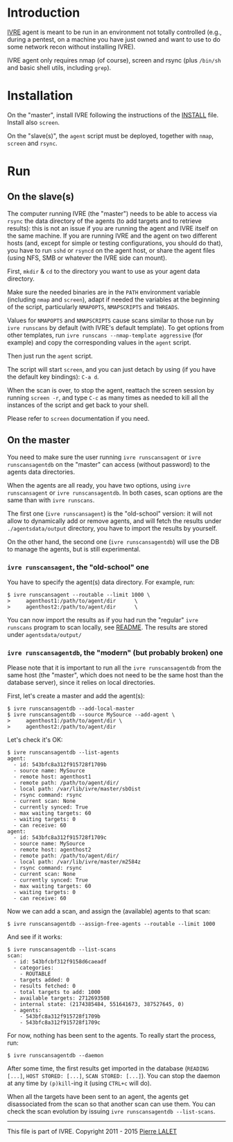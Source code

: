 # Introduction #

[IVRE](README.md) agent is meant to be run in an environment not
totally controlled (e.g., during a pentest, on a machine you have just
owned and want to use to do some network recon without installing
IVRE).

IVRE agent only requires nmap (of course), screen and rsync (plus
`/bin/sh` and basic shell utils, including `grep`).

# Installation #

On the "master", install IVRE following the instructions of the
[INSTALL](INSTALL.md) file. Install also `screen`.

On the "slave(s)", the `agent` script must be deployed, together with
`nmap`, `screen` and `rsync`.

# Run

## On the slave(s) ##

The computer running IVRE (the "master") needs to be able to access
via `rsync` the data directory of the agents (to add targets and to
retrieve results): this is not an issue if you are running the agent
and IVRE itself on the same machine. If you are running IVRE and the
agent on two different hosts (and, except for simple or testing
configurations, you should do that), you have to run `sshd` or
`rsyncd` on the agent host, or share the agent files (using NFS, SMB
or whatever the IVRE side can mount).

First, `mkdir` & `cd` to the directory you want to use as your agent
data directory.

Make sure the needed binaries are in the `PATH` environment variable
(including `nmap` and `screen`), adapt if needed the variables at the
beginning of the script, particularly `NMAPOPTS`, `NMAPSCRIPTS` and
`THREADS`.

Values for `NMAPOPTS` and `NMAPSCRIPTS` cause scans similar to those
run by `ivre runscans` by default (with IVRE's default template). To
get options from other templates, run `ivre runscans --nmap-template
aggressive` (for example) and copy the corresponding values in the
`agent` script.

Then just run the `agent` script.

The script will start `screen`, and you can just detach by using (if
you have the default key bindings): `C-a d`.

When the scan is over, to stop the agent, reattach the screen session
by running `screen -r`, and type `C-c` as many times as needed to kill
all the instances of the script and get back to your shell.

Please refer to `screen` documentation if you need.

## On the master ##

You need to make sure the user running `ivre runscansagent` or `ivre
runscansagentdb` on the "master" can access (without password) to the
agents data directories.

When the agents are all ready, you have two options, using `ivre
runscansagent` or `ivre runscansagentdb`. In both cases, scan options
are the same than with `ivre runscans`.

The first one (`ivre runscansagent`) is the "old-school" version: it
will not allow to dynamically add or remove agents, and will fetch the
results under `./agentsdata/output` directory, you have to import the
results by yourself.

On the other hand, the second one (`ivre runscansagentdb`) will use
the DB to manage the agents, but is still experimental.

### `ivre runscansagent`, the "old-school" one ###

You have to specify the agent(s) data directory. For example, run:

    $ ivre runscansagent --routable --limit 1000 \
    >     agenthost1:/path/to/agent/dir      \
    >     agenthost2:/path/to/agent/dir      \

You can now import the results as if you had run the "regular" `ivre
runscans` program to scan locally, see [README](README.md). The
results are stored under `agentsdata/output/`

### `ivre runscansagentdb`, the "modern" (but probably broken) one ###

Please note that it is important to run all the `ivre
runscansagentdb` from the same host (the "master", which does not
need to be the same host than the database server), since it relies on
local directories.

First, let's create a master and add the agent(s):

    $ ivre runscansagentdb --add-local-master
    $ ivre runscansagentdb --source MySource --add-agent \
    >     agenthost1:/path/to/agent/dir \
    >     agenthost2:/path/to/agent/dir

Let's check it's OK:

    $ ivre runscansagentdb --list-agents
    agent:
      - id: 543bfc8a312f915728f1709b
      - source name: MySource
      - remote host: agenthost1
      - remote path: /path/to/agent/dir/
      - local path: /var/lib/ivre/master/sbOist
      - rsync command: rsync
      - current scan: None
      - currently synced: True
      - max waiting targets: 60
      - waiting targets: 0
      - can receive: 60
    agent:
      - id: 543bfc8a312f915728f1709c
      - source name: MySource
      - remote host: agenthost2
      - remote path: /path/to/agent/dir/
      - local path: /var/lib/ivre/master/m2584z
      - rsync command: rsync
      - current scan: None
      - currently synced: True
      - max waiting targets: 60
      - waiting targets: 0
      - can receive: 60

Now we can add a scan, and assign the (available) agents to that scan:

    $ ivre runscansagentdb --assign-free-agents --routable --limit 1000

And see if it works:

    $ ivre runscansagentdb --list-scans
    scan:
      - id: 543bfcbf312f9158d6caeadf
      - categories:
        - ROUTABLE
      - targets added: 0
      - results fetched: 0
      - total targets to add: 1000
      - available targets: 2712693508
      - internal state: (2174385484, 551641673, 387527645, 0)
      - agents:
        - 543bfc8a312f915728f1709b
        - 543bfc8a312f915728f1709c

For now, nothing has been sent to the agents. To really start the
process, run:

    $ ivre runscansagentdb --daemon

After some time, the first results get imported in the database
(`READING [...]`, `HOST STORED: [...]`, `SCAN STORED: [...]`). You can
stop the daemon at any time by `(p)kill`-ing it (using `CTRL+c` will
do).

When all the targets have been sent to an agent, the agents get
disassociated from the scan so that another scan can use them. You can
check the scan evolution by issuing `ivre runscansagentdb
--list-scans`.


---

This file is part of IVRE. Copyright 2011 - 2015
[Pierre LALET](mailto:pierre.lalet@cea.fr)
